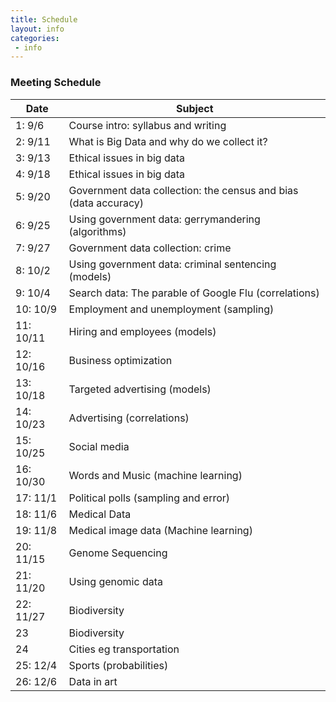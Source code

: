 ```yaml
---
title: Schedule
layout: info
categories:
 - info
---
```


### Meeting Schedule

Date | Subject 
 --- | ---  
1: 9/6 | Course intro: syllabus and writing
2: 9/11 | What is Big Data and why do we collect it? 
3: 9/13 | Ethical issues in big data 
4: 9/18 | Ethical issues in big data 
5: 9/20 | Government data collection: the census and bias (data accuracy)
6: 9/25 | Using government data: gerrymandering (algorithms)
7: 9/27 | Government data collection: crime
8: 10/2 | Using government data: criminal sentencing (models)
9: 10/4 | Search data: The parable of Google Flu (correlations)
10: 10/9 | Employment and unemployment (sampling)
11: 10/11 | Hiring and employees (models)
12: 10/16 | Business optimization
13: 10/18 | Targeted advertising (models)
14: 10/23 | Advertising (correlations)
15: 10/25 | Social media
16: 10/30 | Words and Music (machine learning)
17: 11/1 | Political polls (sampling and error)
18: 11/6 | Medical Data 
19: 11/8 | Medical image data (Machine learning)
20: 11/15 | Genome Sequencing  
21: 11/20 | Using genomic data  
22: 11/27 | Biodiversity   
23 | Biodiversity   
24 | Cities eg transportation
25: 12/4 | Sports (probabilities)
26: 12/6 | Data in art 


  
